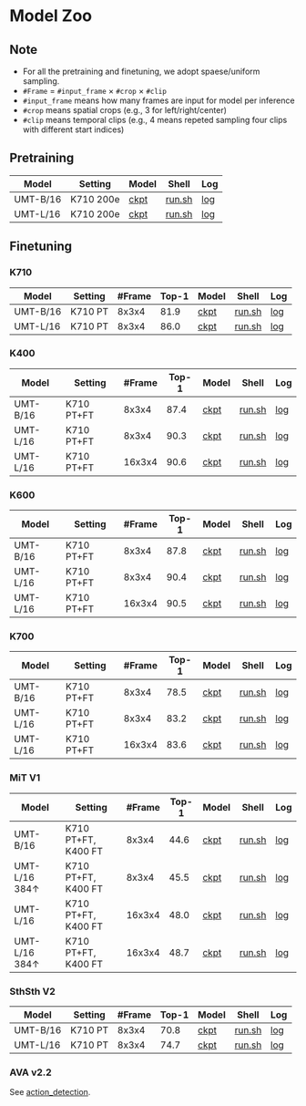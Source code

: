 # Model Zoo

## Note

- For all the pretraining and finetuning, we adopt spaese/uniform sampling.
- `#Frame` $=$ `#input_frame` $\times$ `#crop` $\times$ `#clip`
- `#input_frame` means how many frames are input for model per inference
- `#crop` means spatial crops (e.g., 3 for left/right/center)
- `#clip` means temporal clips (e.g., 4 means repeted sampling four clips with different start indices)

## Pretraining

| Model    | Setting     | Model  | Shell  | Log  |
| -------- | ----------- | ------ | ------ | ---- |
| UMT-B/16 | K710 200e   |  [ckpt](https://pjlab-gvm-data.oss-cn-shanghai.aliyuncs.com/umt/single_modality/b16_ptk710_f8_res224.pth) | [run.sh](./exp/pretraining/b16_ptk710_f8_res224.sh) | [log](https://pjlab-gvm-data.oss-cn-shanghai.aliyuncs.com/umt/single_modality/b16_ptk710_f8_res224.txt) |
| UMT-L/16 | K710 200e   |  [ckpt](https://pjlab-gvm-data.oss-cn-shanghai.aliyuncs.com/umt/single_modality/l16_ptk710_f8_res224.pth) | [run.sh](./exp/pretraining/l16_ptk710_f8_res224.sh) | [log](https://pjlab-gvm-data.oss-cn-shanghai.aliyuncs.com/umt/single_modality/l16_ptk710_f8_res224.txt) |

## Finetuning

### K710

| Model    | Setting  | #Frame   | Top-1  | Model  | Shell  | Log  |
| -------- | -------  | -------- | ------ | ------ | ------ | ---- |
| UMT-B/16 | K710 PT  | 8x3x4    | 81.9 | [ckpt](https://pjlab-gvm-data.oss-cn-shanghai.aliyuncs.com/umt/single_modality/b16_ptk710_ftk710_f8_res224.pth) | [run.sh](./exp/finetuning/k710/b16_ptk710_ftk710_f8_res224.sh) | [log](https://pjlab-gvm-data.oss-cn-shanghai.aliyuncs.com/umt/single_modality/b16_ptk710_ftk710_f8_res224.txt) |
| UMT-L/16 | K710 PT  | 8x3x4    | 86.0 | [ckpt](https://pjlab-gvm-data.oss-cn-shanghai.aliyuncs.com/umt/single_modality/l16_ptk710_ftk710_f8_res224.pth) | [run.sh](./exp/finetuning/k710/l16_ptk710_ftk710_f8_res224.sh) | [log](https://pjlab-gvm-data.oss-cn-shanghai.aliyuncs.com/umt/single_modality/l16_ptk710_ftk710_f8_res224.txt) |


### K400

| Model    | Setting       | #Frame   | Top-1  | Model  | Shell  | Log  |
| -------- | ------------- | -------- | ------ | ------ | ------ | ---- |
| UMT-B/16 | K710 PT+FT    | 8x3x4    | 87.4 | [ckpt](https://pjlab-gvm-data.oss-cn-shanghai.aliyuncs.com/umt/single_modality/b16_ptk710_ftk710_ftk400_f8_res224.pth) | [run.sh](./exp/finetuning/k400/b16_ptk710_ftk710_ftk400_f8_res224.sh) | [log](https://pjlab-gvm-data.oss-cn-shanghai.aliyuncs.com/umt/single_modality/b16_ptk710_ftk710_ftk400_f8_res224.txt) |
| UMT-L/16 | K710 PT+FT    | 8x3x4    | 90.3 | [ckpt](https://pjlab-gvm-data.oss-cn-shanghai.aliyuncs.com/umt/single_modality/l16_ptk710_ftk710_ftk400_f8_res224.pth) | [run.sh](./exp/finetuning/k400/l16_ptk710_ftk710_ftk400_f8_res224.sh) | [log](https://pjlab-gvm-data.oss-cn-shanghai.aliyuncs.com/umt/single_modality/b16_ptk710_ftk710_ftk400_f8_res224.txt) |
| UMT-L/16 | K710 PT+FT    | 16x3x4   | 90.6 | [ckpt](https://pjlab-gvm-data.oss-cn-shanghai.aliyuncs.com/umt/single_modality/l16_ptk710_ftk710_ftk400_f16_res224.pth) | [run.sh](./exp/finetuning/k400/l16_ptk710_ftk710_ftk400_f16_res224.sh) | [log](https://pjlab-gvm-data.oss-cn-shanghai.aliyuncs.com/umt/single_modality/l16_ptk710_ftk710_ftk400_f16_res224.txt) |


### K600

| Model    | Setting       | #Frame   | Top-1  | Model  | Shell  | Log  |
| -------- | ------------- | -------- | ------ | ------ | ------ | ---- |
| UMT-B/16 | K710 PT+FT    | 8x3x4    | 87.8 | [ckpt](https://pjlab-gvm-data.oss-cn-shanghai.aliyuncs.com/umt/single_modality/b16_ptk710_ftk710_ftk600_f8_res224.pth) | [run.sh](./exp/finetuning/k600/b16_ptk710_ftk710_ftk600_f8_res224.sh) | [log](https://pjlab-gvm-data.oss-cn-shanghai.aliyuncs.com/umt/single_modality/b16_ptk710_ftk710_ftk600_f8_res224.txt) |
| UMT-L/16 | K710 PT+FT    | 8x3x4    | 90.4 | [ckpt](https://pjlab-gvm-data.oss-cn-shanghai.aliyuncs.com/umt/single_modality/l16_ptk710_ftk710_ftk600_f8_res224.pth) | [run.sh](./exp/finetuning/k600/l16_ptk710_ftk710_ftk600_f8_res224.sh) | [log](https://pjlab-gvm-data.oss-cn-shanghai.aliyuncs.com/umt/single_modality/l16_ptk710_ftk710_ftk600_f8_res224.txt) |
| UMT-L/16 | K710 PT+FT    | 16x3x4   | 90.5 | [ckpt](https://pjlab-gvm-data.oss-cn-shanghai.aliyuncs.com/umt/single_modality/l16_ptk710_ftk710_ftk600_f16_res224.pth) | [run.sh](./exp/finetuning/k600/l16_ptk710_ftk710_ftk600_f16_res224.sh) | [log](https://pjlab-gvm-data.oss-cn-shanghai.aliyuncs.com/umt/single_modality/l16_ptk710_ftk710_ftk600_f16_res224.txt) |


### K700

| Model    | Setting       | #Frame   | Top-1  | Model  | Shell  | Log  |
| -------- | ------------- | -------- | ------ | ------ | ------ | ---- |
| UMT-B/16 | K710 PT+FT    | 8x3x4    | 78.5 | [ckpt](https://pjlab-gvm-data.oss-cn-shanghai.aliyuncs.com/umt/single_modality/b16_ptk710_ftk710_ftk700_f8_res224.pth) | [run.sh](./exp/finetuning/k700/b16_ptk710_ftk710_ftk700_f8_res224.sh) | [log](https://pjlab-gvm-data.oss-cn-shanghai.aliyuncs.com/umt/single_modality/b16_ptk710_ftk710_ftk700_f8_res224.txt) |
| UMT-L/16 | K710 PT+FT    | 8x3x4    | 83.2 | [ckpt](https://pjlab-gvm-data.oss-cn-shanghai.aliyuncs.com/umt/single_modality/l16_ptk710_ftk710_ftk700_f8_res224.pth) | [run.sh](./exp/finetuning/k700/l16_ptk710_ftk710_ftk700_f8_res224.sh) | [log](https://pjlab-gvm-data.oss-cn-shanghai.aliyuncs.com/umt/single_modality/l16_ptk710_ftk710_ftk700_f8_res224.txt) |
| UMT-L/16 | K710 PT+FT    | 16x3x4   | 83.6 | [ckpt](https://pjlab-gvm-data.oss-cn-shanghai.aliyuncs.com/umt/single_modality/l16_ptk710_ftk710_ftk700_f16_res224.pth) | [run.sh](./exp/finetuning/k700/l16_ptk710_ftk710_ftk700_f16_res224.sh) | [log](https://pjlab-gvm-data.oss-cn-shanghai.aliyuncs.com/umt/single_modality/l16_ptk710_ftk710_ftk700_f16_res224.txt) |


### MiT V1

| Model         | Setting              | #Frame   | Top-1  | Model  | Shell  | Log  |
| ------------- | -------------------- | -------- | ------ | ------ | ------ | ---- |
| UMT-B/16      | K710 PT+FT, K400 FT  | 8x3x4    | 44.6 | [ckpt](https://pjlab-gvm-data.oss-cn-shanghai.aliyuncs.com/umt/single_modality/b16_ptk710_ftk710_ftk400_ftmitv1_f8_res224.pth) | [run.sh](./exp/finetuning/mitv1/b16_ptk710_ftk710_ftk400_ftmitv1_f8_res224.sh) | [log](https://pjlab-gvm-data.oss-cn-shanghai.aliyuncs.com/umt/single_modality/b16_ptk710_ftk710_ftk400_ftmitv1_f8_res224.txt) |
| UMT-L/16 384↑ | K710 PT+FT, K400 FT  | 8x3x4    | 45.5 | [ckpt](https://pjlab-gvm-data.oss-cn-shanghai.aliyuncs.com/umt/single_modality/b16_ptk710_ftk710_ftk400_ftmitv1_f8_res384.pth) | [run.sh](./exp/finetuning/mitv1/b16_ptk710_ftk710_ftk400_ftmitv1_f8_res384.sh) | [log](https://pjlab-gvm-data.oss-cn-shanghai.aliyuncs.com/umt/single_modality/b16_ptk710_ftk710_ftk400_ftmitv1_f8_res384.txt) |
| UMT-L/16      | K710 PT+FT, K400 FT  | 16x3x4   | 48.0 | [ckpt](https://pjlab-gvm-data.oss-cn-shanghai.aliyuncs.com/umt/single_modality/l16_ptk710_ftk710_ftk400_ftmitv1_f8_res224.pth) | [run.sh](./exp/finetuning/mitv1/l16_ptk710_ftk710_ftk400_ftmitv1_f8_res224.sh) | [log](https://pjlab-gvm-data.oss-cn-shanghai.aliyuncs.com/umt/single_modality/l16_ptk710_ftk710_ftk400_ftmitv1_f8_res224.txt) |
| UMT-L/16 384↑ | K710 PT+FT, K400 FT  | 16x3x4   | 48.7 | [ckpt](https://pjlab-gvm-data.oss-cn-shanghai.aliyuncs.com/umt/single_modality/l16_ptk710_ftk710_ftk400_ftmitv1_f8_res384.pth) | [run.sh](./exp/finetuning/mitv1/l16_ptk710_ftk710_ftk400_ftmitv1_f8_res384.sh) | [log](https://pjlab-gvm-data.oss-cn-shanghai.aliyuncs.com/umt/single_modality/l16_ptk710_ftk710_ftk400_ftmitv1_f8_res384.pth) |


### SthSth V2

| Model    | Setting     | #Frame   | Top-1  | Model  | Shell  | Log  |
| -------- | ----------- | -------- | ------ | ------ | ------ | ---- |
| UMT-B/16 | K710 PT     | 8x3x4    | 70.8 | [ckpt](https://pjlab-gvm-data.oss-cn-shanghai.aliyuncs.com/umt/single_modality/b16_ptk710_ftk710_ftssv2_f8_res224.pth) | [run.sh](./exp/finetuning/ssv2/b16_ptk710_ftk710_ftssv2_f8_res224.sh) | [log](https://pjlab-gvm-data.oss-cn-shanghai.aliyuncs.com/umt/single_modality/b16_ptk710_ftk710_ftssv2_f8_res224.txt) |
| UMT-L/16 | K710 PT     | 8x3x4    | 74.7 | [ckpt](https://pjlab-gvm-data.oss-cn-shanghai.aliyuncs.com/umt/single_modality/l16_ptk710_ftk710_ftssv2_f8_res224.pth) | [run.sh](./exp/finetuning/ssv2/l16_ptk710_ftk710_ftssv2_f16_res224.sh) | [log](https://pjlab-gvm-data.oss-cn-shanghai.aliyuncs.com/umt/single_modality/l16_ptk710_ftk710_ftssv2_f8_res224.txt) |


### AVA v2.2

See [action_detection](./action_detection).